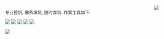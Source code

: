 <a>
<img align="right" src="https://github-readme-stats.vercel.app/api?username=simonkimi&show_icons=true&hide_border=true&icon_color=586069&title_color=a0a9af&theme=github_dark">
</a>


专业挖坑, 佛系填坑, 随时弃坑. 作案工具如下: 

![](https://img.shields.io/badge/-Flutter-0091EA?&logo=flutter&logoColor=fff) ![](https://img.shields.io/badge/-Dart-0091EA?&logo=dart&logoColor=fff) ![](https://img.shields.io/badge/-Kotlin-orange?&logo=Kotlin&logoColor=fff) ![](https://img.shields.io/badge/-Vue.js-41B883?logo=vue.js&logoColor=fff) ![](https://img.shields.io/badge/-Django-0C4B33?logo=django&logoColor=fff)

<img src="https://github-readme-stats.vercel.app/api/top-langs/?username=simonkimi&layout=compact&hide=C%2B%2B&langs_count=6&theme=github_dark">
